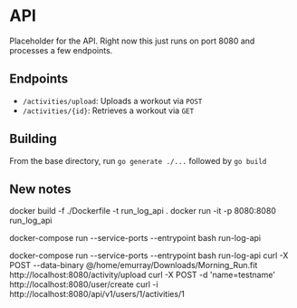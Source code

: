 # API

Placeholder for the API.  Right now this just runs on port 8080 and processes a few endpoints.

## Endpoints 

* `/activities/upload`: Uploads a workout via `POST`
* `/activities/{id}`: Retrieves a workout via `GET`

## Building

From the base directory, run 
`go generate ./...`
followed by 
`go build`

## New notes
docker build -f ./Dockerfile -t run_log_api .
docker run -it -p 8080:8080 run_log_api

docker-compose run --service-ports --entrypoint bash run-log-api

docker-compose run --service-ports --entrypoint bash run-log-api
curl -X POST --data-binary @/home/emurray/Downloads/Morning_Run.fit http://localhost:8080/activity/upload
curl -X POST -d 'name=testname' http://localhost:8080/user/create
curl -i http://localhost:8080/api/v1/users/1/activities/1